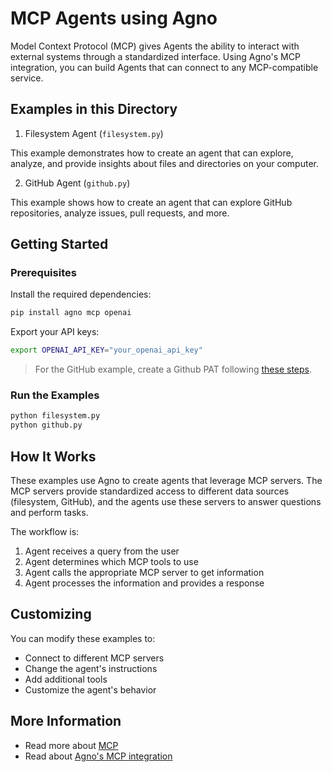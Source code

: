 # MCP Agents using Agno

Model Context Protocol (MCP) gives Agents the ability to interact with external systems through a standardized interface. Using Agno's MCP integration, you can build Agents that can connect to any MCP-compatible service.

## Examples in this Directory

1. Filesystem Agent (`filesystem.py`)

This example demonstrates how to create an agent that can explore, analyze, and provide insights about files and directories on your computer.

2. GitHub Agent (`github.py`)

This example shows how to create an agent that can explore GitHub repositories, analyze issues, pull requests, and more.

## Getting Started

### Prerequisites

Install the required dependencies:

```bash
pip install agno mcp openai
```

Export your API keys:

```bash
export OPENAI_API_KEY="your_openai_api_key"
```

> For the GitHub example, create a Github PAT following [these steps](https://github.com/modelcontextprotocol/servers/tree/main/src/github#setup).

### Run the Examples

```bash
python filesystem.py
python github.py
```

## How It Works

These examples use Agno to create agents that leverage MCP servers. The MCP servers provide standardized access to different data sources (filesystem, GitHub), and the agents use these servers to answer questions and perform tasks.

The workflow is:
1. Agent receives a query from the user
2. Agent determines which MCP tools to use
3. Agent calls the appropriate MCP server to get information
4. Agent processes the information and provides a response

## Customizing

You can modify these examples to:
- Connect to different MCP servers
- Change the agent's instructions
- Add additional tools
- Customize the agent's behavior

## More Information

- Read more about [MCP](https://modelcontextprotocol.io/introduction)
- Read about [Agno's MCP integration](https://docs.agno.com/tools/mcp)
